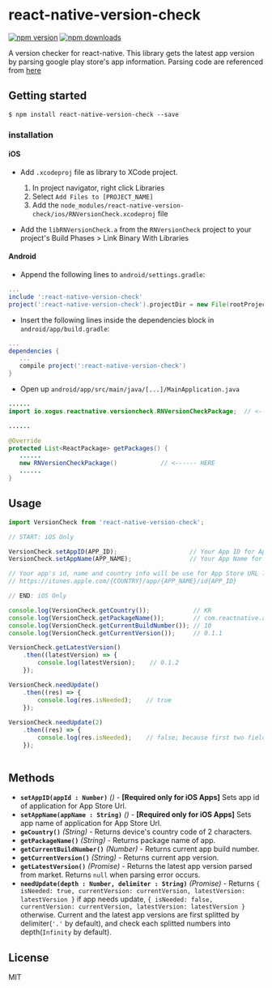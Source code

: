# react-native-version-check

[![npm version][npm-image]][npm-url]
[![npm downloads][downloads-image]][downloads-url]

A version checker for react-native.
This library gets the latest app version by parsing google play store's app information.
Parsing code are referenced from [here](http://itmir.tistory.com/524)

## Getting started

`$ npm install react-native-version-check --save`


### installation

#### iOS
* Add ```.xcodeproj``` file as library to XCode project.  
  1. In project navigator, right click Libraries    
  2. Select ```Add Files to [PROJECT_NAME]```
  3. Add the ```node_modules/react-native-version-check/ios/RNVersionCheck.xcodeproj``` file

* Add the ```libRNVersionCheck.a``` from the ```RNVersionCheck``` project to your project's Build Phases > Link Binary With Libraries 


#### Android

* Append the following lines to `android/settings.gradle`:
```gradle
...
include ':react-native-version-check'
project(':react-native-version-check').projectDir = new File(rootProject.projectDir, 	'../node_modules/react-native-version-check/android')
```
* Insert the following lines inside the dependencies block in `android/app/build.gradle`:
```gradle
...
dependencies {
   ...
   compile project(':react-native-version-check')
}
```
* Open up `android/app/src/main/java/[...]/MainApplication.java`
```java
......
import io.xogus.reactnative.versioncheck.RNVersionCheckPackage;  // <--- HERE

......

@Override
protected List<ReactPackage> getPackages() {
   ......
   new RNVersionCheckPackage()            // <------ HERE
   ......
}
```

## Usage
```javascript
import VersionCheck from 'react-native-version-check';

// START: iOS Only

VersionCheck.setAppID(APP_ID);                    // Your App ID for App Store URL
VersionCheck.setAppName(APP_NAME);                // Your App Name for App Store URL

// Your app's id, name and country info will be use for App Store URL like
// https://itunes.apple.com/{COUNTRY}/app/{APP_NAME}/id{APP_ID}

// END: iOS Only

console.log(VersionCheck.getCountry());            // KR
console.log(VersionCheck.getPackageName());        // com.reactnative.app
console.log(VersionCheck.getCurrentBuildNumber()); // 10
console.log(VersionCheck.getCurrentVersion());     // 0.1.1

VersionCheck.getLatestVersion()
    .then((latestVersion) => {
        console.log(latestVersion);    // 0.1.2
    });

VersionCheck.needUpdate()
    .then((res) => {
        console.log(res.isNeeded);    // true
    });
    
VersionCheck.needUpdate(2)
    .then((res) => {
        console.log(res.isNeeded);    // false; because first two fields of current and the lastest versions are the same as "0.1".
    });
    
```

## Methods

- **`setAppID(appId : Number)`** _()_ - **[Required only for iOS Apps]** Sets app id of application for App Store Url.
- **`setAppName(appName : String)`** _()_ - **[Required only for iOS Apps]** Sets app name of application for App Store Url.
- **`geCountry()`** _(String)_ - Returns device's country code of 2 characters.
- **`getPackageName()`** _(String)_ - Returns package name of app.
- **`getCurrentBuildNumber()`** _(Number)_ - Returns current app build number.
- **`getCurrentVersion()`** _(String)_ - Returns current app version.
- **`getLatestVersion()`** _(Promise)_ - Returns the latest app version parsed from market. Returns `null` when parsing error occurs.
- **`needUpdate(depth : Number, delimiter : String)`** _(Promise)_ - Returns `{ isNeeded: true, currentVersion: currentVersion, latestVersion: latestVersion }` if app needs update, `{ isNeeded: false, currentVersion: currentVersion, latestVersion: latestVersion }` otherwise. Current and the latest app versions are first splitted by delimiter(`'.'` by default), and check each splitted numbers into depth(`Infinity` by default).
  
## License
MIT


[npm-image]: https://img.shields.io/npm/v/react-native-version-check.svg
[npm-url]: https://npmjs.org/package/react-native-version-check
[downloads-image]: https://img.shields.io/npm/dm/react-native-version-check.svg
[downloads-url]: https://npmjs.org/package/react-native-version-check

